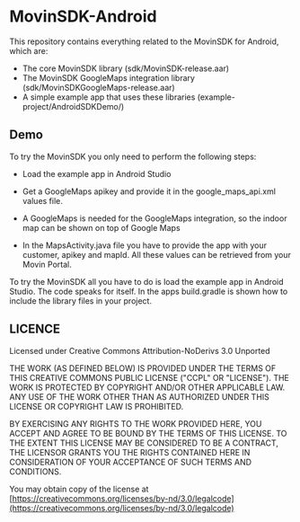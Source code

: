 MovinSDK-Android
================

This repository contains everything related to the MovinSDK for Android, which are:

* The core MovinSDK library (sdk/MovinSDK-release.aar)
* The MovinSDK GoogleMaps integration library (sdk/MovinSDKGoogleMaps-release.aar)
* A simple example app that uses these libraries (example-project/AndroidSDKDemo/)

Demo
----
To try the MovinSDK you only need to perform the following steps:

* Load the example app in Android Studio

* Get a GoogleMaps apikey and provide it in the google_maps_api.xml values file.

 * A GoogleMaps is needed for the GoogleMaps integration, so the indoor map can be shown on top of Google Maps
 
* In the MapsActivity.java file you have to provide the app with your customer, apikey and mapId. All these values can be retrieved from your Movin Portal.

To try the MovinSDK all you have to do is load the example app in Android Studio. The code speaks for itself.
In the apps build.gradle is shown how to include the library files in your project.

LICENCE
-------
Licensed under Creative Commons Attribution-NoDerivs 3.0 Unported

THE WORK (AS DEFINED BELOW) IS PROVIDED UNDER THE TERMS OF THIS CREATIVE COMMONS PUBLIC LICENSE ("CCPL" OR "LICENSE"). THE WORK IS PROTECTED BY COPYRIGHT AND/OR OTHER APPLICABLE LAW. ANY USE OF THE WORK OTHER THAN AS AUTHORIZED UNDER THIS LICENSE OR COPYRIGHT LAW IS PROHIBITED.

BY EXERCISING ANY RIGHTS TO THE WORK PROVIDED HERE, YOU ACCEPT AND AGREE TO BE BOUND BY THE TERMS OF THIS LICENSE. TO THE EXTENT THIS LICENSE MAY BE CONSIDERED TO BE A CONTRACT, THE LICENSOR GRANTS YOU THE RIGHTS CONTAINED HERE IN CONSIDERATION OF YOUR ACCEPTANCE OF SUCH TERMS AND CONDITIONS.

You may obtain copy of the license at [https://creativecommons.org/licenses/by-nd/3.0/legalcode](https://creativecommons.org/licenses/by-nd/3.0/legalcode)
